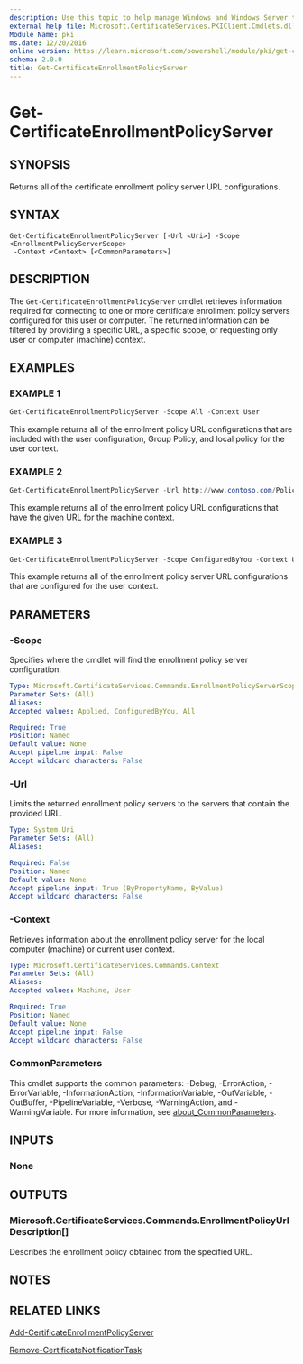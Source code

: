```yaml
---
description: Use this topic to help manage Windows and Windows Server technologies with Windows PowerShell.
external help file: Microsoft.CertificateServices.PKIClient.Cmdlets.dll-Help.xml
Module Name: pki
ms.date: 12/20/2016
online version: https://learn.microsoft.com/powershell/module/pki/get-certificateenrollmentpolicyserver?view=windowsserver2022-ps&wt.mc_id=ps-gethelp
schema: 2.0.0
title: Get-CertificateEnrollmentPolicyServer
---
```


# Get-CertificateEnrollmentPolicyServer

## SYNOPSIS

Returns all of the certificate enrollment policy server URL configurations.

## SYNTAX

```
Get-CertificateEnrollmentPolicyServer [-Url <Uri>] -Scope <EnrollmentPolicyServerScope>
 -Context <Context> [<CommonParameters>]
```

## DESCRIPTION

The `Get-CertificateEnrollmentPolicyServer` cmdlet retrieves information required for connecting to
one or more certificate enrollment policy servers configured for this user or computer. The returned
information can be filtered by providing a specific URL, a specific scope, or requesting only user
or computer (machine) context.

## EXAMPLES

### EXAMPLE 1

```powershell
Get-CertificateEnrollmentPolicyServer -Scope All -Context User
```

This example returns all of the enrollment policy URL configurations that are included with the user
configuration, Group Policy, and local policy for the user context.

### EXAMPLE 2

```powershell
Get-CertificateEnrollmentPolicyServer -Url http://www.contoso.com/Policy/service.svc -Scope All -Context Machine
```

This example returns all of the enrollment policy URL configurations that have the given URL for the
machine context.

### EXAMPLE 3

```powershell
Get-CertificateEnrollmentPolicyServer -Scope ConfiguredByYou -Context User
```

This example returns all of the enrollment policy server URL configurations that are configured for
the user context.

## PARAMETERS

### -Scope

Specifies where the cmdlet will find the enrollment policy server configuration.

```yaml
Type: Microsoft.CertificateServices.Commands.EnrollmentPolicyServerScope
Parameter Sets: (All)
Aliases: 
Accepted values: Applied, ConfiguredByYou, All

Required: True
Position: Named
Default value: None
Accept pipeline input: False
Accept wildcard characters: False
```

### -Url

Limits the returned enrollment policy servers to the servers that contain the provided URL.

```yaml
Type: System.Uri
Parameter Sets: (All)
Aliases: 

Required: False
Position: Named
Default value: None
Accept pipeline input: True (ByPropertyName, ByValue)
Accept wildcard characters: False
```

### -Context

Retrieves information about the enrollment policy server for the local computer (machine) or current
user context.

```yaml
Type: Microsoft.CertificateServices.Commands.Context
Parameter Sets: (All)
Aliases: 
Accepted values: Machine, User

Required: True
Position: Named
Default value: None
Accept pipeline input: False
Accept wildcard characters: False
```

### CommonParameters

This cmdlet supports the common parameters: -Debug, -ErrorAction, -ErrorVariable,
-InformationAction, -InformationVariable, -OutVariable, -OutBuffer, -PipelineVariable, -Verbose,
-WarningAction, and -WarningVariable. For more information, see
[about_CommonParameters](https://go.microsoft.com/fwlink/?LinkID=113216).

## INPUTS

### None

## OUTPUTS

### Microsoft.CertificateServices.Commands.EnrollmentPolicyUrlDescription[]

Describes the enrollment policy obtained from the specified URL.

## NOTES

## RELATED LINKS

[Add-CertificateEnrollmentPolicyServer](./Add-CertificateEnrollmentPolicyServer.md)

[Remove-CertificateNotificationTask](./Remove-CertificateNotificationTask.md)

